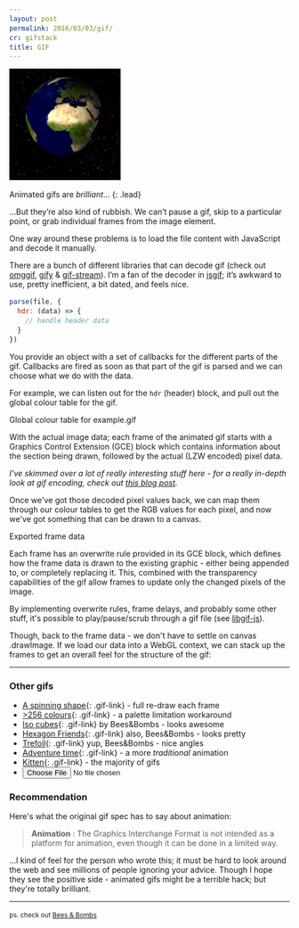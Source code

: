 ```yaml
---
layout: post
permalink: 2016/03/03/gif/
cr: gifstack
title: GIF
---
```


<div id="gs-choose">
<img src="/img/example.gif" id="gs-file-preview" />
</div>

Animated gifs are _brilliant_…
{: .lead}

…But they’re also kind of rubbish. We can’t pause a gif, skip to a particular point, or grab individual frames from the image element.

One way around these problems is to load the file content with JavaScript and decode it manually.

There are a bunch of different libraries that can decode gif (check out [omggif][omggif], [gify][gify] & [gif-stream][gif-stream]). I’m a fan of the decoder in [jsgif][jsgif]; it’s awkward to use, pretty inefficient, a bit dated, and feels nice.

```js
parse(file, {
  hdr: (data) => {
    // handle header data
  }
})
```

You provide an object with a set of callbacks for the different parts of the gif.  Callbacks are fired as soon as that part of the gif is parsed and we can choose what we do with the data.

For example, we can listen out for the `hdr` (header) block, and pull out the global colour table for the gif.


<canvas id="gs-palette"></canvas>
<p id="gs-palette-label" class="gs-label">Global colour table for example.gif</p>

With the actual image data; each frame of the animated gif starts with a Graphics Control Extension (GCE) block which contains information about the section being drawn, followed by the actual (LZW encoded) pixel data.

_I've skimmed over a lot of really interesting stuff here - for a really in-depth look at gif encoding, check out [this blog post][bytebybyte]._

Once we've got those decoded pixel values back, we can map them through our colour tables to get the RGB values for each pixel, and now we've got something that can be drawn to a canvas.

<canvas id="gs-canvas" width="500" height="500"></canvas>
<p class="gs-label">Exported frame data</p>

Each frame has an overwrite rule provided in its GCE block, which defines how the frame data is drawn to the existing graphic - either being appended to, or completely replacing it. This, combined with the transparency capabilities of the gif allow frames to update only the changed pixels of the image.


By implementing overwrite rules, frame delays, and probably some other stuff, it's possible to play/pause/scrub through a gif file (see [libgif-js][buzzfeed-libgif]).

Though, back to the frame data - we don't have to settle on canvas .drawImage. If we load our data into a WebGL context, we can stack up the frames to get an overall feel for the structure of the gif:

<canvas id="gs-three" width="500" height="500"></canvas>

<hr />

### Other gifs

* [A spinning shape](/img/example-overwrite.gif){: .gif-link} - full re-draw each frame
* [>256 colours](/img/example-colours.gif){: .gif-link} - a palette limitation workaround
* [Iso cubes](/img/example-iso.gif){: .gif-link} by Bees&Bombs - looks awesome
* [Hexagon Friends](/img/example-bb-hex-friends.gif){: .gif-link} also, Bees&Bombs - looks pretty
* [Trefoil](/img/example-trefoil.gif){: .gif-link} yup, Bees&Bombs - nice angles
* [Adventure time](/img/example-adventure.gif){: .gif-link} - a more _traditional_ animation
* [Kitten](/img/example-kitten.gif){: .gif-link} - the majority of gifs
* <input type="file" accept=".gif" id="gs-choose-file"/>

### Recommendation

Here's what the original gif spec has to say about animation:

> **Animation** : The Graphics Interchange Format is not intended as a platform for animation, even though it can be done in a limited way.

…I kind of feel for the person who wrote this; it must be hard to look around the web and see millions of people ignoring your advice<!--, and have the GIF become synonymous for the thing that it's worst at-->. Though I hope they see the positive side - animated gifs might be a terrible hack; but they're totally brilliant.

---

<small>ps. check out [Bees & Bombs][bb]</small>


[bb]: http://beesandbombs.tumblr.com/
[bytebybyte]: http://matthewflickinger.com/lab/whatsinagif/bits_and_bytes.asp
[jsgif]: http://slbkbs.org/jsgif/
[omggif]: https://github.com/deanm/omggif
[gify]: https://github.com/rfrench/gify
[gif-stream]: https://github.com/devongovett/gif-stream
[gifuct]: https://github.com/matt-way/gifuct-js
[gif.js]: https://github.com/jnordberg/gif.js
[buzzfeed-libgif]: https://github.com/buzzfeed/libgif-js


<!--
http://commandlinefanatic.com/cgi-bin/showarticle.cgi?article=art011
http://blog.pkh.me/p/21-high-quality-gif-with-ffmpeg.html
-->
